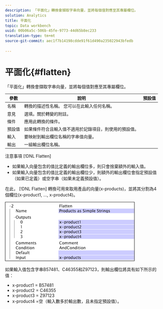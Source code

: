 ```yaml
---
description: 「平面化」轉換會擷取字串向量，並將每個值對應至其專屬欄位。
solution: Analytics
title: 平面化
topic: Data workbench
uuid: 00b06a5c-506b-45fe-9773-44d65b8ec233
translation-type: tm+mt
source-git-commit: aec1f7b14198cdde91f61d490a235022943bfedb

---
```



# 平面化{#flatten}

「平面化」轉換會擷取字串向量，並將每個值對應至其專屬欄位。

| 參數 | 說明 | 預設值 |
|---|---|---|
| 名稱 | 轉換的描述性名稱。 您可以在此輸入任何名稱。 |  |
| 意見 | 選填。關於轉變的附註。 |  |
| 條件 | 應用此轉換的條件。 |  |
| 預設值 | 如果條件符合且輸入值不適用於記錄項目，則使用的預設值。 |  |
| 輸入 | 要映射到輸出欄位名稱的字串值向量。 |  |
| 輸出 | 一組輸出欄位名稱。 |  |

注意事項 [!DNL Flatten]

* 如果輸入向量包含的值比定義的輸出欄位多，則只會捨棄額外的輸入值。
* 如果輸入向量包含的值比定義的輸出欄位少，則額外的輸出欄位會指定預設值（如果已定義）或空字串（如果未定義預設值）。

在此， [!DNL Flatten] 轉換可用來取用產品的向量(x-products)，並將其分割為4個欄位(x-product1, ..., x-product4)。

![](assets/cfg_TransformationType_Flatten.png)

如果輸入值包含字串B57481、C46355和Z97123，則輸出欄位將具有如下所示的值：

* x-product1 = B57481
* x-product2 = C46355
* x-product3 = Z97123
* x-product4 =空（輸入數多於輸出數，且未指定預設值）。

